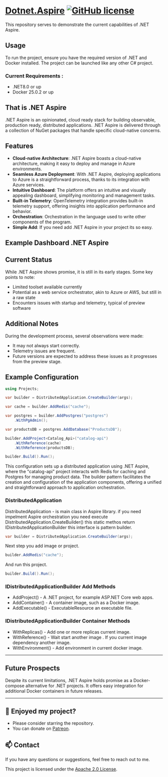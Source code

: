 # [Dotnet.Aspire](https://github.com/a-sharifov/Dotnet.Aspire) [![GitHub license](https://img.shields.io/badge/license-Apache-blue.svg)](https://github.com/a-sharifov/Dotnet.Aspire/blob/master/LICENSE.txt)


This repository serves to demonstrate the current capabilities of .NET Aspire.

## Usage
To run the project, ensure you have the required version of .NET and Docker installed. The project can be launched like any other C# project.

### Current Requirements :
- .NET8.0 or up
- Docker 25.0.2 or up 

## That is .NET Aspire

.NET Aspire is an opinionated, cloud ready stack for building observable, production ready, distributed applications. .NET Aspire is delivered through a collection of NuGet packages that handle specific cloud-native concerns.

## Features
- **Cloud-native Architecture**: .NET Aspire boasts a cloud-native architecture, making it easy to deploy and manage in Azure environments.
- **Seamless Azure Deployment**: With .NET Aspire, deploying applications to Azure is a straightforward process, thanks to its integration with Azure services.
- **Intuitive Dashboard**: The platform offers an intuitive and visually appealing dashboard, simplifying monitoring and management tasks.
- **Built-in Telemetry**: OpenTelemetry integration provides built-in telemetry support, offering insights into application performance and behavior.
- **Orchestration**: Orchestration in the language used to write other components of the program.
- **Simple Add**: If you need add .NET Aspire in your project its so easy.

## Example Dashboard .NET Aspire
 

## Current Status
While .NET Aspire shows promise, it is still in its early stages. Some key points to note:
- Limited toolset available currently
- Potential as a web service orchestrator, akin to Azure or AWS, but still in a raw state
- Encounters issues with startup and telemetry, typical of preview software

## Additional Notes
During the development process, several observations were made:
- It may not always start correctly.
- Telemetry issues are frequent.
- Future versions are expected to address these issues as it progresses from the preview stage.

## Example Configuration
```csharp
using Projects;

var builder = DistributedApplication.CreateBuilder(args);

var cache = builder.AddRedis("cache");

var postgres = builder.AddPostgres("postgres")
    .WithPgAdmin();

var productsDB = postgres.AddDatabase("ProductsDB");

builder.AddProject<Catalog_Api>("catalog-api")
    .WithReference(cache)
    .WithReference(productsDB);

builder.Build().Run();
```
This configuration sets up a distributed application using .NET Aspire, where the "catalog-api" project interacts with Redis for caching and Postgres for managing product data. The builder pattern facilitates the creation and configuration of the application components, offering a unified and straightforward approach to application orchestration.

### DistributedApplication

DistributedApplication - is main class in Aspire library. if you need impelment Aspire orchestration you need execute 
DistributedApplication.CreateBuilder() this static methos return IDistributedApplicationBuilder this interface is pattern builder.
```csharp
var builder = DistributedApplication.CreateBuilder(args);
```

Next step you add image or project.
```csharp
builder.AddRedis("cache");
```
And run this project.
```csharp
builder.Build().Run();
```

### IDistributedApplicationBuilder Add Methods

- AddProject() - A .NET project, for example ASP.NET Core web apps.
- AddContainer() - A container image, such as a Docker image.
- AddExecutable() - ExecutableResource an executable file.

### IDistributedApplicationBuilder Container Methods

- WithReplicas() - Add one or more replicas current image.
- WithReference() - Wait start another image . If you current image dependency another image.
- WithEnvironment() - Add environment in current docker image.
---

## Future Prospects
Despite its current limitations, .NET Aspire holds promise as a Docker-compose alternative for .NET projects. It offers easy integration for additional Docker containers in future releases.

---

## 🌟 Enjoyed my project?

- Please consider starring the repository.
- You can donate on [Patreon](https://www.patreon.com/a_sharifov).

## 📫 Contact

If you have any questions or suggestions, feel free to reach out to me.

This project is licensed under the [Apache 2.0 License](LICENSE).
